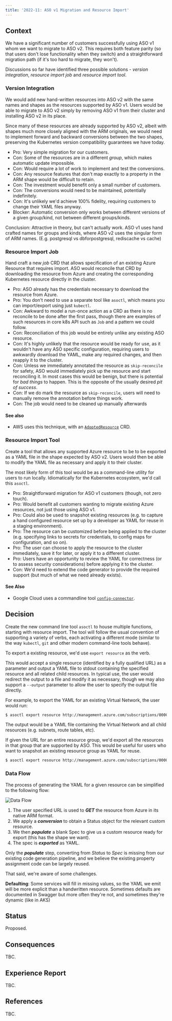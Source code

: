 ```yaml
---
title: '2022-11: ASO v1 Migration and Resource Import'
---
```


## Context

We have a significant number of customers successfully using ASO v1 whom we want to migrate to ASO v2. This requires both feature parity (so that users don't lose functionality when they switch) and a straightforward migration path (if it's too hard to migrate, they won't).

Discussions so far have identified three possible solutions - *version integration*, *resource import job* and *resource import tool*.
### Version Integration

We would add new hand-written resources into ASO v2 with the same names and shapes as the resources supported by ASO v1. Users would be able to migrate to ASO v2 simply by removing ASO v1 from their cluster and installing ASO v2 in its place.

Since many of these resources are already supported by ASO v2, albeit with shapes much more closely aligned with the ARM originals, we would need to implement forward and backward conversions between the two shapes, preserving the Kubernetes version compatibility guarantees we have today.

* Pro: Very simple migration for our customers.
* Con: Some of the resources are in a different *group*, which makes automatic update impossible.
* Con: Would require a lot of work to implement and test the conversions.
* Con: Any resource features that don't map exactly to a property in the ARM shape would be difficult to retain.
* Con: The investment would benefit only a small number of customers.
* Con: The conversions would need to be maintained, potentially indefinitely.
* Con: It's unlikely we'd achieve 100% fidelity, requiring customers to change their YAML files anyway.
* Blocker: Automatic conversion only works between different versions of a given group/kind, not between different groups/kinds.

Conclusion: Attractive in theory, but can't actually work. ASO v1 uses hand crafted names for groups and kinds, where ASO v2 uses the singular form of ARM names. (E.g. postgresql vs dbforpostgresql, rediscache vs cache)

### Resource Import Job

Hand craft a new _job_ CRD that allows specification of an existing Azure Resource that requires import. ASO would reconcile that CRD by downloading the resource from Azure and creating the corresponding Kubernetes resource directly in the cluster.

* Pro: ASO already has the credentials necessary to download the resource from Azure.
* Pro: You don't need to use a separate tool like `asoctl`, which means you can import/export using just `kubectl`.
* Con: Awkward to model a run-once action as a CRD as there is no reconcile to be done after the first pass, though there are examples of such resources in core k8s API such as `Job` and a pattern we could follow.
* Con: Reconciliation of this job would be entirely unlike any existing ASO resource.
* Con: It's highly unlikely that the resource would be ready for use, as it wouldn't have any ASO specific configuration, requiring users to awkwardly download the YAML, make any required changes, and then reapply it to the cluster.
* Con: Unless we immediately annotated the resource as `skip-reconcile` for safety, ASO would immediately pick up the resource and start reconciling it. In most cases this would be benign, but there is potential for _bad things_ to happen. This is the opposite of the usually desired *pit of success*.
* Con: If we do mark the resource as `skip-reconcile`, users will need to manually remove the annotation before things work.
* Con: The job would need to be cleaned up manually afterwards

#### See also
* AWS uses this technique, with an [`AdoptedResource`](https://aws-controllers-k8s.github.io/community/docs/user-docs/adopted-resource/) CRD. 


### Resource Import Tool

Create a tool that allows any supported Azure resource to be to be exported as a YAML file in the shape expected by ASO v2. Users would then be able to modify the YAML file as necessary and apply it to their cluster.

The most likely form of this tool would be as a command-line utility for users to run locally. Idiomatically for the Kubernetes ecosystem, we'd call this `asoctl`.

* Pro: Straightforward migration for ASO v1 customers (though, not zero touch).
* Pro: Would benefit all customers wanting to migrate existing Azure resources, not just those using ASO v1.
* Pro: Could also be used to snapshot existing resources (e.g. to capture a hand configured resource set up by a developer as YAML for reuse in a staging environment).
* Pro: The resource can be customized before being applied to the cluster (e.g. specifying links to secrets for credentials, to config maps for configuration, and so on).
* Pro: The user can choose to apply the resource to the cluster immediately, save it for later, or apply it to a different cluster.
* Pro: Users have an opportunity to review the YAML for correctness (or to assess security considerations) before applying it to the cluster. 
* Con: We'd need to extend the code generator to provide the required support (but much of what we need already exists).

#### See Also

* Google Cloud uses a commandline tool [`config-connector`](https://cloud.google.com/config-connector/docs/how-to/import-export/export).

## Decision

Create the new command line tool `asoctl` to house multiple functions, starting with resource import. The tool will follow the usual convention of supporting a variety of verbs, each activating a different mode (similar to the way `kubectl`, `git` and other modern command-line tools behave).

To export a existing resource, we'd use `export resource` as the verb. 

This would accept a single resource (identified by a fully qualified URL) as a parameter and output a YAML file to stdout containing the specified resource and all related child resources. In typical use, the user would redirect the output to a file and modify it as necessary, though we may also support a `--output` parameter to allow the user to specify the output file directly.

For example, to export the YAML for an existing Virtual Network, the user would run:

``` bash
$ asoctl export resource http://management.azure.com/subscriptions/00000000-0000-0000-0000-000000000000/resourceGroups/rg1/providers/Microsoft.Network/virtualNetworks/vnet1
```

The output would be a YAML file containing the Virtual Network and all child resources (e.g. subnets, route tables, etc).

If given the URL for an entire resource group, we'd export all the resources in that group that are supported by ASO. This would be useful for users who want to snapshot an existing resource group as YAML for reuse.

``` bash
$ asoctl export resource http://management.azure.com/subscriptions/00000000-0000-0000-0000-000000000000/resourceGroups/rg1
```

### Data Flow

The process of generating the YAML for a given resource can be simplified to the following flow:

![Data Flow](../images/adr-2022-11-import-flow.png)

1. The user specified URL is used to ***GET*** the resource from Azure in its native ARM format.
2. We apply a ***conversion*** to obtain a Status object for the relevant custom resource.
3. We then ***populate*** a blank Spec to give us a custom resource ready for export (this has the shape we want).
4. The spec is ***exported*** as YAML.

Only the ***populate*** step, converting from *Status* to *Spec* is missing from our existing code generation pipeline, and we believe the existing property assignment code can be largely reused.

That said, we're aware of some challenges. 

**Defaulting**: Some services will fill in missing values, so the YAML we emit will be more explicit than a handwritten resource. Sometimes defaults are documented in Swagger but more often they're not, and sometimes they're dynamic (like in AKS)

## Status

Proposed.

## Consequences

TBC.

## Experience Report

TBC.

## References

TBC.
